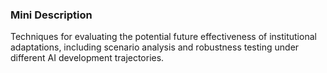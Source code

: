 ### Mini Description

Techniques for evaluating the potential future effectiveness of institutional adaptations, including scenario analysis and robustness testing under different AI development trajectories.

